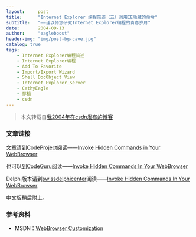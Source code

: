 ```yaml
---
layout:     post
title:      "Internet Explorer 编程简述（五）调用IE隐藏的命令"
subtitle:   "——谨以怀念研究Internet Explorer编程的青春岁月"
date:       2004-09-13
author:     "eagleboost"
header-img: "img/post-bg-cave.jpg"
catalog: true
tags:
    - Internet Explorer编程简述
    - Internet Explorer编程
    - Add To Favorite
    - Import/Export Wizard
    - Shell DocObject View
    - Internet Explorer_Server
    - CathyEagle
    - 存档
    - csdn
---
```


> 本文转载自[我2004年在csdn发布的博客](https://blog.csdn.net/CathyEagle/article/details/102843)

### 文章链接

文章请到[CodeProject](http://www.codeproject.com)阅读——[Invoke Hidden Commands in Your WebBrowser](http://www.codeproject.com/shell/InvokeIEHiddenCommand.asp)

也可以到[CodeGuru](http://www.codeguru.com)阅读——[Invoke Hidden Commands In Your WebBrowser](http://www.codeguru.com/Cpp/I-N/ieprogram/openfaq/article.php/c8163)

Delphi版本请到[swissdelphicenter](http://www.swissdelphicenter.ch/en/index.php)阅读——[Invoke Hidden Commands In Your WebBrowser](https://www.swissdelphicenter.ch/en/showcode.php?id=2231)

中文版稍后附上。
 
### 参考资料

+ MSDN：[WebBrowser Customization](https://msdn.microsoft.com/en-us/ie/aa770041(v=vs.94))